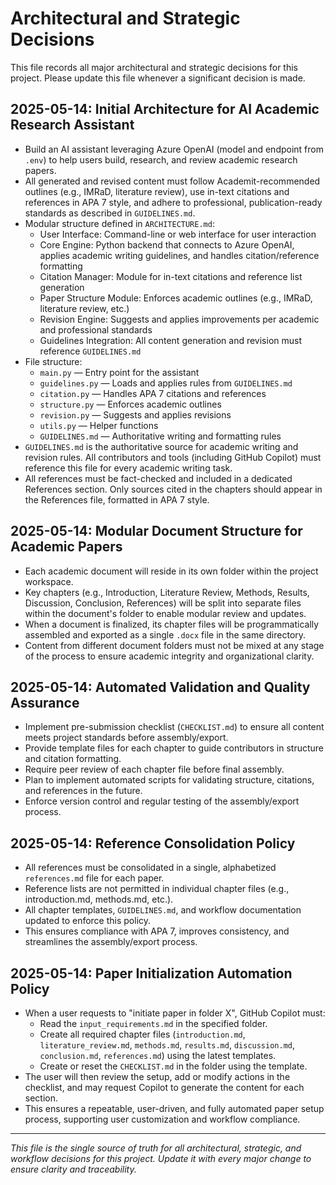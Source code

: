# Architectural and Strategic Decisions

This file records all major architectural and strategic decisions for this project. Please update this file whenever a significant decision is made.

## 2025-05-14: Initial Architecture for AI Academic Research Assistant
- Build an AI assistant leveraging Azure OpenAI (model and endpoint from `.env`) to help users build, research, and review academic research papers.
- All generated and revised content must follow Academit-recommended outlines (e.g., IMRaD, literature review), use in-text citations and references in APA 7 style, and adhere to professional, publication-ready standards as described in `GUIDELINES.md`.
- Modular structure defined in `ARCHITECTURE.md`:
  - User Interface: Command-line or web interface for user interaction
  - Core Engine: Python backend that connects to Azure OpenAI, applies academic writing guidelines, and handles citation/reference formatting
  - Citation Manager: Module for in-text citations and reference list generation
  - Paper Structure Module: Enforces academic outlines (e.g., IMRaD, literature review, etc.)
  - Revision Engine: Suggests and applies improvements per academic and professional standards
  - Guidelines Integration: All content generation and revision must reference `GUIDELINES.md`
- File structure:
  - `main.py` — Entry point for the assistant
  - `guidelines.py` — Loads and applies rules from `GUIDELINES.md`
  - `citation.py` — Handles APA 7 citations and references
  - `structure.py` — Enforces academic outlines
  - `revision.py` — Suggests and applies revisions
  - `utils.py` — Helper functions
  - `GUIDELINES.md` — Authoritative writing and formatting rules
- `GUIDELINES.md` is the authoritative source for academic writing and revision rules. All contributors and tools (including GitHub Copilot) must reference this file for every academic writing task.
- All references must be fact-checked and included in a dedicated References section. Only sources cited in the chapters should appear in the References file, formatted in APA 7 style.

## 2025-05-14: Modular Document Structure for Academic Papers
- Each academic document will reside in its own folder within the project workspace.
- Key chapters (e.g., Introduction, Literature Review, Methods, Results, Discussion, Conclusion, References) will be split into separate files within the document's folder to enable modular review and updates.
- When a document is finalized, its chapter files will be programmatically assembled and exported as a single `.docx` file in the same directory.
- Content from different document folders must not be mixed at any stage of the process to ensure academic integrity and organizational clarity.

## 2025-05-14: Automated Validation and Quality Assurance
- Implement pre-submission checklist (`CHECKLIST.md`) to ensure all content meets project standards before assembly/export.
- Provide template files for each chapter to guide contributors in structure and citation formatting.
- Require peer review of each chapter file before final assembly.
- Plan to implement automated scripts for validating structure, citations, and references in the future.
- Enforce version control and regular testing of the assembly/export process.

## 2025-05-14: Reference Consolidation Policy
- All references must be consolidated in a single, alphabetized `references.md` file for each paper.
- Reference lists are not permitted in individual chapter files (e.g., introduction.md, methods.md, etc.).
- All chapter templates, `GUIDELINES.md`, and workflow documentation updated to enforce this policy.
- This ensures compliance with APA 7, improves consistency, and streamlines the assembly/export process.

## 2025-05-14: Paper Initialization Automation Policy
- When a user requests to "initiate paper in folder X", GitHub Copilot must:
  - Read the `input_requirements.md` in the specified folder.
  - Create all required chapter files (`introduction.md`, `literature_review.md`, `methods.md`, `results.md`, `discussion.md`, `conclusion.md`, `references.md`) using the latest templates.
  - Create or reset the `CHECKLIST.md` in the folder using the template.
- The user will then review the setup, add or modify actions in the checklist, and may request Copilot to generate the content for each section.
- This ensures a repeatable, user-driven, and fully automated paper setup process, supporting user customization and workflow compliance.

---

*This file is the single source of truth for all architectural, strategic, and workflow decisions for this project. Update it with every major change to ensure clarity and traceability.*
